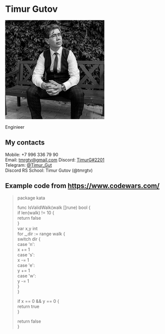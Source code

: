 # **Timur Gutov**
![My photo](photo.png)

Enginieer

## **My contacts**
Mobile: +7 996 336 79 90  
Email: <tmrgtv@gmail.com> 
Discord: [TimurG#2201](https://discordapp.com/users/954363526259028029/)  
Telegram: [@Timur_Gut](https://t.me/Timur_Gut)  
Discord RS School: Timur Gutov (@tmrgtv)  

## **Example code from <https://www.codewars.com/>**
>package kata
> 
>func IsValidWalk(walk []rune) bool {  
>  if len(walk) != 10 {  
>    return false  
>  }  
>  var x,y int  
>  for _,dir := range walk {  
>    switch dir {  
>      case 'n':  
>        x += 1  
>      case 's':  
>        x -= 1  
>      case 'e':  
>        y += 1  
>      case 'w':  
>        y -= 1  
>    }  
>  }  
> 
>  if x == 0 && y == 0 {  
>    return true  
>  }  
> 
>  return false  
>}  